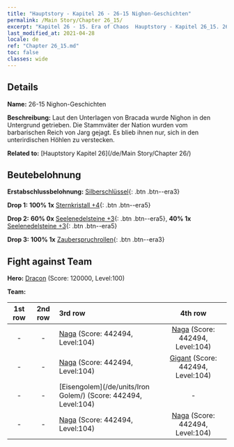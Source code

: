 ```yaml
---
title: "Hauptstory - Kapitel 26 - 26-15 Nighon-Geschichten"
permalink: /Main Story/Chapter 26_15/
excerpt: "Kapitel 26 - 15. Era of Chaos  Hauptstory - Kapitel 26_15. 26-15 Nighon-Geschichten"
last_modified_at: 2021-04-28
locale: de
ref: "Chapter 26_15.md"
toc: false
classes: wide
---
```


## Details

 **Name:** 26-15 Nighon-Geschichten

 **Beschreibung:** Laut den Unterlagen von Bracada wurde Nighon in den Untergrund getrieben. Die Stammväter der Nation wurden vom barbarischen Reich von Jarg gejagt. Es blieb ihnen nur, sich in den unterirdischen Höhlen zu verstecken.

 **Related to:** [Hauptstory Kapitel 26](/de/Main Story/Chapter 26/)

## Beutebelohnung

 **Erstabschlussbelohnung:** [Silberschlüssel](/ItemsDE/con_693/){: .btn .btn--era3}

 **Drop 1:** **100% 1x** [Sternkristall +4](/ItemsDE/mat_94/){: .btn .btn--era5}

 **Drop 2:** **60% 0x** [Seelenedelsteine +3](/ItemsDE/mat_86/){: .btn .btn--era5}, **40% 1x** [Seelenedelsteine +3](/ItemsDE/mat_86/){: .btn .btn--era5}

 **Drop 3:** **100% 1x** [Zauberspruchrollen](/ItemsDE/con_694/){: .btn .btn--era3}


## Fight against Team
 **Hero:** [Dracon](/de/heroes/Dracon/) (Score: 120000, Level:100)

 **Team:**


  | 1st row | 2nd row | 3rd row | 4th row |
  |:----:|:----:|:----|:----:|
  | - | - | [Naga](/de/units/Naga/) (Score: 442494, Level:104)  | [Naga](/de/units/Naga/) (Score: 442494, Level:104)  |
  | - | - | [Naga](/de/units/Naga/) (Score: 442494, Level:104)  | [Gigant](/de/units/Giant/) (Score: 442494, Level:104)  |
  | - | - | [Eisengolem](/de/units/Iron Golem/) (Score: 442494, Level:104)  | - |
  | - | - | [Naga](/de/units/Naga/) (Score: 442494, Level:104)  | [Naga](/de/units/Naga/) (Score: 442494, Level:104)  |


